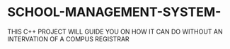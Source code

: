 # SCHOOL-MANAGEMENT-SYSTEM-
 THIS C++ PROJECT WILL GUIDE YOU ON HOW IT CAN DO WITHOUT AN INTERVATION OF A COMPUS REGISTRAR
